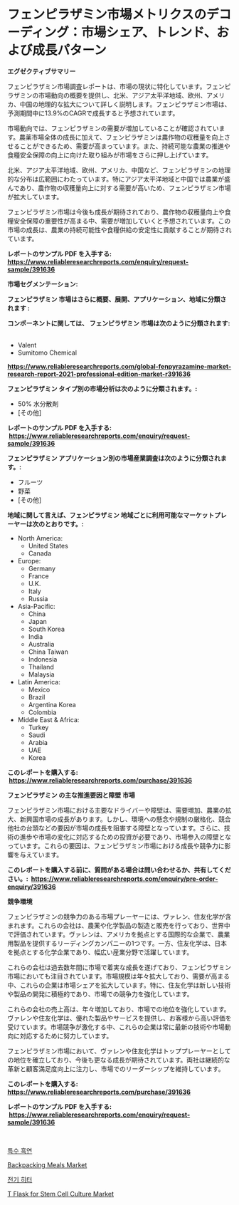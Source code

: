 <p><h1>フェンピラザミン市場メトリクスのデコーディング：市場シェア、トレンド、および成長パターン</h1></p><p><strong>エグゼクティブサマリー</strong></p>
<p><p>フェンピラザミン市場調査レポートは、市場の現状に特化しています。フェンピラザミンの市場動向の概要を提供し、北米、アジア太平洋地域、欧州、アメリカ、中国の地理的な拡大について詳しく説明します。フェンピラザミン市場は、予測期間中に13.9%のCAGRで成長すると予想されています。</p><p>市場動向では、フェンピラザミンの需要が増加していることが確認されています。農薬市場全体の成長に加えて、フェンピラザミンは農作物の収穫量を向上させることができるため、需要が高まっています。また、持続可能な農業の推進や食糧安全保障の向上に向けた取り組みが市場をさらに押し上げています。</p><p>北米、アジア太平洋地域、欧州、アメリカ、中国など、フェンピラザミンの地理的な分布は広範囲にわたっています。特にアジア太平洋地域と中国では農業が盛んであり、農作物の収穫量向上に対する需要が高いため、フェンピラザミン市場が拡大しています。</p><p>フェンピラザミン市場は今後も成長が期待されており、農作物の収穫量向上や食糧安全保障の重要性が高まる中、需要が増加していくと予想されています。この市場の成長は、農業の持続可能性や食糧供給の安定性に貢献することが期待されています。</p></p>
<p><strong>レポートのサンプル PDF を入手する: <a href="https://www.reliableresearchreports.com/enquiry/request-sample/391636">https://www.reliableresearchreports.com/enquiry/request-sample/391636</a></strong></p>
<p><strong>市場セグメンテーション:</strong></p>
<p><strong> フェンピラザミン 市場はさらに概要、展開、アプリケーション、地域に分類されます :</strong></p>
<p><strong>コンポーネントに関しては、 フェンピラザミン 市場は次のように分類されます: &nbsp;</strong></p>
<p><ul><li>Valent</li><li>Sumitomo Chemical</li></ul></p>
<p><strong><a href="https://www.reliableresearchreports.com/global-fenpyrazamine-market-research-report-2021-professional-edition-market-r391636">https://www.reliableresearchreports.com/global-fenpyrazamine-market-research-report-2021-professional-edition-market-r391636</a></strong></p>
<p><strong> フェンピラザミン タイプ別の市場分析は次のように分類されます。:</strong></p>
<p><ul><li>50% 水分散剤</li><li>[その他]</li></ul></p>
<p><strong>レポートのサンプル PDF を入手する: &nbsp;<a href="https://www.reliableresearchreports.com/enquiry/request-sample/391636">https://www.reliableresearchreports.com/enquiry/request-sample/391636</a></strong></p>
<p><strong> フェンピラザミン アプリケーション別の市場産業調査は次のように分類されます。:</strong></p>
<p><ul><li>フルーツ</li><li>野菜</li><li>[その他]</li></ul></p>
<p><strong>地域に関して言えば、フェンピラザミン 地域ごとに利用可能なマーケットプレーヤーは次のとおりです。:</strong></p>
<p><ul>
    <li>
        North America:
        <ul>
            <li>United States</li>
            <li>Canada</li>
        </ul>
    </li>
    <li>
        Europe:
        <ul>
            <li>Germany</li>
            <li>France</li>
            <li>U.K.</li>
            <li>Italy</li>
            <li>Russia</li>
        </ul>
    </li>
    <li>
        Asia-Pacific:
        <ul>
            <li>China</li>
            <li>Japan</li>
            <li>South Korea</li>
            <li>India</li>
            <li>Australia</li>
            <li>China Taiwan</li>
            <li>Indonesia</li>
            <li>Thailand</li>
            <li>Malaysia</li>
        </ul>
    </li>
    <li>
        Latin America:
        <ul>
            <li>Mexico</li>
            <li>Brazil</li>
            <li>Argentina Korea</li>
            <li>Colombia</li>
        </ul>
    </li>
    <li>
        Middle East & Africa:
        <ul>
            <li>Turkey</li>
            <li>Saudi</li>
            <li>Arabia</li>
            <li>UAE</li>
            <li>Korea</li>
        </ul>
    </li>
    </ul></p>
<p><strong>このレポートを購入する: &nbsp;<a href="https://www.reliableresearchreports.com/purchase/391636">https://www.reliableresearchreports.com/purchase/391636</a></strong></p>
<p><strong>フェンピラザミン の主な推進要因と障壁 市場</strong></p>
<p><p>フェンピラザミン市場における主要なドライバーや障壁は、需要増加、農業の拡大、新興国市場の成長があります。しかし、環境への懸念や規制の厳格化、競合他社の台頭などの要因が市場の成長を阻害する障壁となっています。さらに、技術の進歩や市場の変化に対応するための投資が必要であり、市場参入の障壁となっています。これらの要因は、フェンピラザミン市場における成長や競争力に影響を与えています。</p></p>
<p><strong>このレポートを購入する前に、質問がある場合は問い合わせるか、共有してください。:&nbsp; <a href="https://www.reliableresearchreports.com/enquiry/pre-order-enquiry/391636">https://www.reliableresearchreports.com/enquiry/pre-order-enquiry/391636</a></strong></p>
<p><strong>競争環境</strong></p>
<p><p>フェンピラザミンの競争力のある市場プレーヤーには、ヴァレン、住友化学が含まれます。これらの会社は、農薬や化学製品の製造と販売を行っており、世界中で評価されています。ヴァレンは、アメリカを拠点とする国際的な企業で、農業用製品を提供するリーディングカンパニーの1つです。一方、住友化学は、日本を拠点とする化学企業であり、幅広い産業分野で活躍しています。</p><p>これらの会社は過去数年間に市場で着実な成長を遂げており、フェンピラザミン市場においても注目されています。市場規模は年々拡大しており、需要が高まる中、これらの企業は市場シェアを拡大しています。特に、住友化学は新しい技術や製品の開発に積極的であり、市場での競争力を強化しています。</p><p>これらの会社の売上高は、年々増加しており、市場での地位を強化しています。ヴァレンや住友化学は、優れた製品やサービスを提供し、お客様から高い評価を受けています。市場競争が激化する中、これらの企業は常に最新の技術や市場動向に対応するために努力しています。</p><p>フェンピラザミン市場において、ヴァレンや住友化学はトッププレーヤーとしての地位を確立しており、今後も更なる成長が期待されています。両社は継続的な革新と顧客満足度向上に注力し、市場でのリーダーシップを維持しています。</p></p>
<p><strong>このレポートを購入する: &nbsp; <a href="https://www.reliableresearchreports.com/purchase/391636">https://www.reliableresearchreports.com/purchase/391636</a></strong></p>
<p><strong>レポートのサンプル PDF を入手する: &nbsp;<a href="https://www.reliableresearchreports.com/enquiry/request-sample/391636">https://www.reliableresearchreports.com/enquiry/request-sample/391636</a></strong><strong></strong></p>
<p>&nbsp;</p>
<p><p><a href="https://github.com/wallacBahrtyinger567686/Market-Research-Report-List-1/blob/main/715176417214.md">특수 흑연</a></p><p><a href="https://github.com/angelajermaine/Market-Research-Report-List-2/blob/main/backpacking-meals-market.md">Backpacking Meals Market</a></p><p><a href="https://github.com/plelbej847484502/Market-Research-Report-List-1/blob/main/508836117215.md">전기 히터</a></p><p><a href="https://issuu.com/reportprime-2/docs/t-flask-for-stem-cell-culture-market-size-2030.ppt">T Flask for Stem Cell Culture Market</a></p></p>